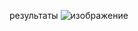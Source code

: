 результаты
![изображение](https://github.com/chepugash/robotics-2023/assets/90270525/a902d24c-85c8-4e52-ae64-f74f48e0e7b9)
